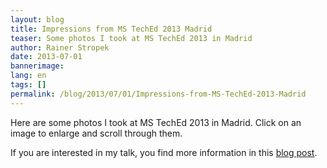 ```yaml
---
layout: blog
title: Impressions from MS TechEd 2013 Madrid
teaser: Some photos I took at MS TechEd 2013 in Madrid
author: Rainer Stropek
date: 2013-07-01
bannerimage: 
lang: en
tags: []
permalink: /blog/2013/07/01/Impressions-from-MS-TechEd-2013-Madrid
---
```


<p>Here are some photos I took at MS TechEd 2013 in Madrid. Click on an image to enlarge and scroll through them.</p><p>If you are interested in my talk, you find more information in this <a href="http://www.software-architects.com/devblog/2013/06/26/MS-TechEd-2013-Talk-Continuous-Integration-with-Team-Foundation-Services-and-Windows-Azure-Websites" target="_blank">blog post</a>.</p><function name="Composite.Media.ImageGallery.Slimbox2">
  <param name="MediaFolder" value="MediaArchive:50a297ed-8600-47b1-9f3f-5e103e9f24d8" />
  <param name="ThumbnailMaxWidth" value="213" />
  <param name="ThumbnailMaxHeight" value="142" />
  <param name="ImageMaxWidth" value="640" />
  <param name="ImageMaxHeight" value="427" />
</function>